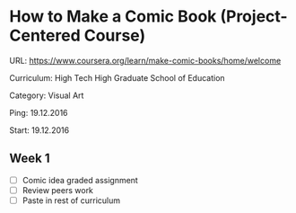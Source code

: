 # How to Make a Comic Book (Project-Centered Course)

URL: https://www.coursera.org/learn/make-comic-books/home/welcome

Curriculum: High Tech High Graduate School of Education

Category: Visual Art

Ping: 19.12.2016

Start: 19.12.2016

## Week 1

- [ ] Comic idea graded assignment
- [ ] Review peers work
- [ ] Paste in rest of curriculum

